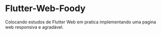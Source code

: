 # Flutter-Web-Foody
Colocando estudos de Flutter Web em pratica implementando uma pagina web responsiva e agradável. 

